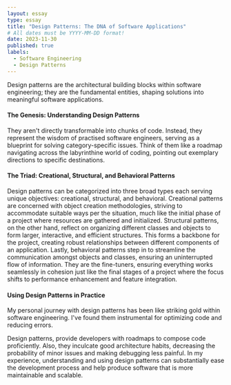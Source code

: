 ```yaml
---
layout: essay
type: essay
title: "Design Patterns: The DNA of Software Applications"
# All dates must be YYYY-MM-DD format!
date: 2023-11-30
published: true
labels:
  - Software Engineering
  - Design Patterns
---
```


Design patterns are the architectural building blocks within software engineering; they are the fundamental entities, shaping solutions into meaningful software applications.

#### The Genesis: Understanding Design Patterns
They aren't directly transformable into chunks of code. Instead, they represent the wisdom of practised software engineers, serving as a blueprint for solving category-specific issues. Think of them like a roadmap navigating across the labyrinthine world of coding, pointing out exemplary directions to specific destinations.

#### The Triad: Creational, Structural, and Behavioral Patterns
Design patterns can be categorized into three broad types each serving unique objectives: creational, structural, and behavioral.
Creational patterns are concerned with object creation methodologies, striving to accommodate suitable ways per the situation, much like the initial phase of a project where resources are gathered and initialized.
Structural patterns, on the other hand, reflect on organizing different classes and objects to form larger, interactive, and efficient structures. This forms a backbone for the project, creating robust relationships between different components of an application.
Lastly, behavioral patterns step in to streamline the communication amongst objects and classes, ensuring an uninterrupted flow of information. They are the fine-tuners, ensuring everything works seamlessly in cohesion just like the final stages of a project where the focus shifts to performance enhancement and feature integration.

#### Using Design Patterns in Practice
My personal journey with design patterns has been like striking gold within software engineering. I've found them instrumental for optimizing code and reducing errors.

Design patterns, provide developers with roadmaps to compose code proficiently. Also, they inculcate good architecture habits, decreasing the probability of minor issues and making debugging less painful. In my experience, understanding and using design patterns can substantially ease the development process and help produce software that is more maintainable and scalable.
